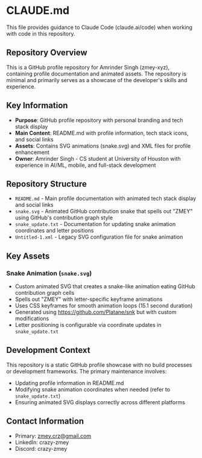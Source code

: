# CLAUDE.md

This file provides guidance to Claude Code (claude.ai/code) when working with code in this repository.

## Repository Overview

This is a GitHub profile repository for Amrinder Singh (zmey-xyz), containing profile documentation and animated assets. The repository is minimal and primarily serves as a showcase of the developer's skills and experience.

## Key Information

- **Purpose**: GitHub profile repository with personal branding and tech stack display
- **Main Content**: README.md with profile information, tech stack icons, and social links
- **Assets**: Contains SVG animations (snake.svg) and XML files for profile enhancement
- **Owner**: Amrinder Singh - CS student at University of Houston with experience in AI/ML, mobile, and full-stack development

## Repository Structure

- `README.md` - Main profile documentation with animated tech stack display and social links
- `snake.svg` - Animated GitHub contribution snake that spells out "ZMEY" using GitHub's contribution graph style
- `snake_update.txt` - Documentation for updating snake animation coordinates and letter positions
- `Untitled-1.xml` - Legacy SVG configuration file for snake animation

## Key Assets

### Snake Animation (`snake.svg`)
- Custom animated SVG that creates a snake-like animation eating GitHub contribution graph cells
- Spells out "ZMEY" with letter-specific keyframe animations
- Uses CSS keyframes for smooth animation loops (15.1 second duration)
- Generated using https://github.com/Platane/snk but with custom modifications
- Letter positioning is configurable via coordinate updates in `snake_update.txt`

## Development Context

This repository is a static GitHub profile showcase with no build processes or development frameworks. The primary maintenance involves:
- Updating profile information in README.md
- Modifying snake animation coordinates when needed (refer to `snake_update.txt`)
- Ensuring animated SVG displays correctly across different platforms

## Contact Information

- Primary: zmey.crz@gmail.com
- LinkedIn: crazy-zmey
- Discord: crazy-zmey
